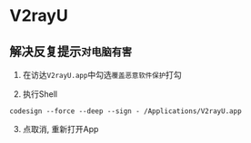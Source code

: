 V2rayU
======

## 解决反复提示`对电脑有害`

1. 在访达`V2rayU.app`中勾选`覆盖恶意软件保护`打勾

2. 执行Shell
```shell
codesign --force --deep --sign - /Applications/V2rayU.app
```

3. 点取消, 重新打开App
